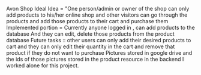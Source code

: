 Avon Shop
Ideal Idea = "One person/admin or owner of the shop can only add products to his/her online shop
and other visitors can go through the products and add those products to their cart and purchase them
Implemented portion = Currently anyone logged in , can add products to the database
And they can edit, delete those products from the product database
Future tasks :: other users can only add their desired products to cart
and they can only edit their quantity in the cart and remove that product if they do not want to purchase
Pictures stored in google drive and the ids of those pictures stored in the product resource in the backend
I worked alone for this project.
